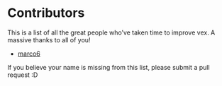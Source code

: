 # Contributors

This is a list of all the great people who’ve taken time to improve vex. A massive thanks to all of you!

<!-- Please add new names to the end of the list :) -->
- [marco6](https://github.com/marco6)

If you believe your name is missing from this list, please submit a pull request :D
